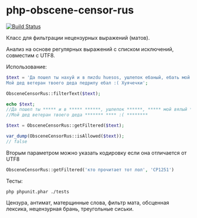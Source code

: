 php-obscene-censor-rus
======================
[![Build Status](https://travis-ci.org/vearutop/php-obscene-censor-rus.png?branch=master)](https://travis-ci.org/vearutop/php-obscene-censor-rus)

Класс для фильтрации нецензурных выражений (матов).

Анализ на основе регулярных выражений с списком исключений, совместим с UTF8.

Использование:

```php
$text = 'Да пошел ты нахуй и в пиzdu huesos, ушлепок ебаный, ебать мой вялый хуй!
Мой дед ветеран твоего деда педрилу ебал :( Хуячечки';

ObsceneCensorRus::filterText($text);

echo $text;
//Да пошел ты ***** и в ***** ******, ушлепок ******, ***** мой вялый ***!
//Мой дед ветеран твоего деда ******* **** :( ********
```

```php
$text = ObsceneCensorRus::getFiltered($text);
```

```php
var_dump(ObsceneCensorRus::isAllowed($text));
// false
```

Вторым параметром можно указать кодировку если она отличается от UTF8
```php
ObsceneCensorRus::getFiltered('кто прочитает тот лол', 'CP1251')
```


Тесты:
```
php phpunit.phar ./tests
```


Цензура, антимат, матерщинные слова, фильтр мата, обсценная лексика, нецензурная брань, треугольные сиськи.
